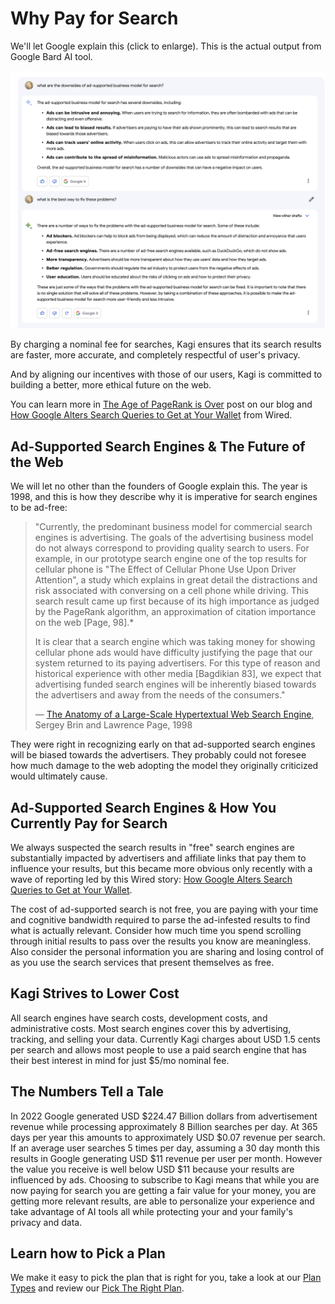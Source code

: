 # Why Pay for Search

We'll let Google explain this (click to enlarge). This is the actual output from Google Bard AI tool.

[![Google ad for Kagi](media/ad.png)](https://help.kagi.com/assets/ad.554fa2a5.png)

By charging a nominal fee for searches, Kagi ensures that its search results are faster, more accurate, and completely respectful of
user's privacy.

And by aligning our incentives with those of our users, Kagi is committed to building a better, more ethical future
on the web.

You can learn more in [The Age of PageRank is Over](https://blog.kagi.com/age-pagerank-over) post on our blog and [How Google Alters Search Queries to Get at Your Wallet](https://www.wired.com/story/google-antitrust-lawsuit-search-results/) from Wired.

## Ad-Supported Search Engines & The Future of the Web

We will let no other than the founders of Google explain this. The year is 1998, and this is how they describe why it is imperative for search engines to be ad-free:

> "Currently, the predominant business model for commercial search engines is advertising. The goals of the advertising business model do not always correspond to providing quality search to users. For example, in our prototype search engine one of the top results for cellular phone is "The Effect of Cellular Phone Use Upon Driver Attention", a study which explains in great detail the distractions and risk associated with conversing on a cell phone while driving. This search result came up first because of its high importance as judged by the PageRank algorithm, an approximation of citation importance on the web [Page, 98].*
>
> It is clear that a search engine which was taking money for showing cellular phone ads would have difficulty justifying the page that our system returned to its paying advertisers. For this type of reason and historical experience with other media [Bagdikian 83], we expect that advertising funded search engines will be inherently biased towards the advertisers and away from the needs of the consumers."
>
> — [The Anatomy of a Large-Scale Hypertextual Web Search Engine](http://infolab.stanford.edu/pub/papers/google.pdf), Sergey Brin and Lawrence Page, 1998

They were right in recognizing early on that ad-supported search engines will be biased towards the advertisers. They probably could not foresee how much damage to the web adopting the model they originally criticized would ultimately cause.

## Ad-Supported Search Engines & How You Currently Pay for Search

We always suspected the search results in "free" search engines are substantially impacted by advertisers and affiliate links that pay them to influence your results, but this became more obvious only recently with a wave of reporting led by this Wired story: [How Google Alters Search Queries to Get at Your Wallet](https://www.wired.com/story/google-antitrust-lawsuit-search-results/). 

The cost of ad-supported search is not free, you are paying with your time and cognitive bandwidth required to parse the ad-infested results to find what is actually relevant. Consider how much time you spend scrolling through initial results to pass over the results you know are meaningless. Also consider the personal information you are sharing and losing control of as you use the search services that present themselves as free.  

## Kagi Strives to Lower Cost

All search engines have search costs, development costs, and administrative costs. Most search engines cover this by advertising, tracking, and selling your data. Currently Kagi charges about USD 1.5 cents per search and allows most people to use a paid search engine that has their best interest in mind for just $5/mo nominal fee.

## The Numbers Tell a Tale

In 2022 Google generated USD $224.47 Billion dollars from advertisement revenue while processing approximately 8 Billion searches per day. At 365 days per year this amounts to approximately USD $0.07 revenue per search. If an average user searches 5 times per day, assuming a 30 day month this results in Google generating USD $11 revenue per user per month. However the value you receive is well below USD $11 because your results are influenced by ads. Choosing to subscribe to Kagi means that while you are now paying for search you are getting a fair value for your money, you are getting more relevant results, are able to personalize your experience and take advantage of AI tools all while protecting your and your family's privacy and data.

## Learn how to Pick a Plan

We make it easy to pick the plan that is right for you, take a look at our [Plan Types](../plans/plan-types.md) and review our [Pick The Right Plan](../plans/pick-the-plan.md).
